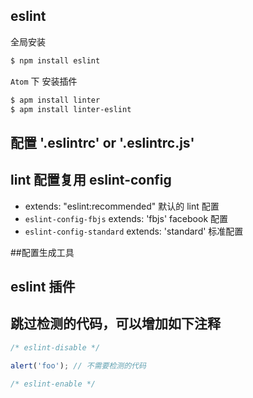## eslint

全局安装
```sh
$ npm install eslint
```
`Atom` 下 安装插件
```sh
$ apm install linter
$ apm install linter-eslint
```
## 配置 '.eslintrc' or '.eslintrc.js'

## lint 配置复用 eslint-config
- extends: "eslint:recommended"  默认的 lint 配置
- `eslint-config-fbjs` extends: 'fbjs' facebook 配置
- `eslint-config-standard` extends: 'standard' 标准配置

##配置生成工具
## eslint 插件

## 跳过检测的代码，可以增加如下注释
```js
/* eslint-disable */

alert('foo'); // 不需要检测的代码

/* eslint-enable */

```
